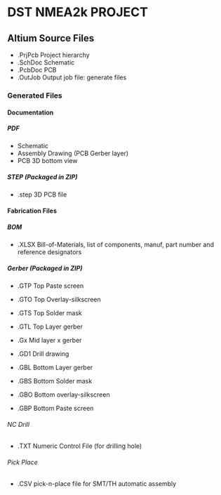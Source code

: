 # DST NMEA2k PROJECT

> 

> 

## Altium Source Files
 * .PrjPcb  Project hierarchy
 * .SchDoc  Schematic
 * .PcbDoc  PCB
 * .OutJob  Output job file: generate files

### Generated Files

#### Documentation
##### PDF
  * Schematic
  * Assembly Drawing (PCB Gerber layer)
  * PCB 3D bottom view
##### STEP (Packaged in ZIP)
  * .step 3D PCB file 
  
#### Fabrication Files
##### BOM 
  * .XLSX Bill-of-Materials, list of components, manuf, part number and reference designators
##### Gerber (Packaged in ZIP)
  * .GTP Top Paste screen 
  * .GTO Top Overlay-silkscreen
  * .GTS Top Solder mask
  * .GTL Top Layer gerber
  
  * .Gx  Mid layer x gerber
  
  * .GD1 Drill drawing
  
  * .GBL Bottom Layer gerber
  * .GBS Bottom Solder mask
  * .GBO Bottom overlay-silkscreen
  * .GBP Bottom Paste screen
###### NC Drill
  * .TXT  Numeric Control File (for drilling hole)  
###### Pick Place
  * .CSV  pick-n-place file for SMT/TH automatic assembly
 
 